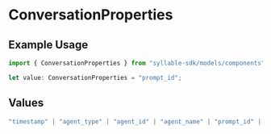 # ConversationProperties

## Example Usage

```typescript
import { ConversationProperties } from "syllable-sdk/models/components";

let value: ConversationProperties = "prompt_id";
```

## Values

```typescript
"timestamp" | "agent_type" | "agent_id" | "agent_name" | "prompt_id" | "prompt_name" | "llm_provider" | "llm_model" | "llm_version" | "is_legacy"
```
